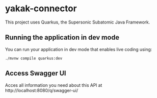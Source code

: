 # yakak-connector

This project uses Quarkus, the Supersonic Subatomic Java Framework.

## Running the application in dev mode

You can run your application in dev mode that enables live coding using:
```shell script
./mvnw compile quarkus:dev
```
## Access Swagger UI

Acces all information you need about this API at http://localhost:8080/q/swagger-ui/
